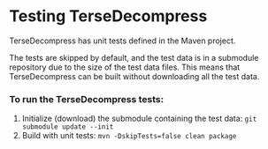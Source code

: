 # Testing TerseDecompress #

TerseDecompress has unit tests defined in the Maven project.

The tests are skipped by default, and the test data is in a submodule repository due to the size of the test data files. This means that TerseDecompress can be built without downloading all the test data.

### To run the TerseDecompress tests: ###

1. Initialize (download) the submodule containing the test data:
```git submodule update --init```
2. Build with unit tests:
```mvn -DskipTests=false clean package```
